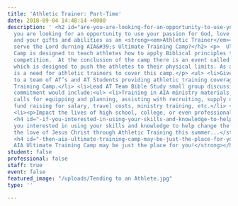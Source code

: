 ```yaml
---
title: 'Athletic Trainer: Part-Time'
date: 2018-09-04 14:48:14 +0000
description: ' <h2 id="are-you-are-looking-for-an-opportunity-to-use-your-passion-for-god-love-of-sports-and-your-gifts-and-abilities-as-an-_athletic-trainer_-to-serve-the-lord-durning-aia-s-ultimate-training-camp-">Are
  you are looking for an opportunity to use your passion for God, love of sports,
  and your gifts and abilities as an <strong><em>Athletic Trainer</em></strong> to
  serve the Lord durning AIA&#39;s Ultimate Training Camp?</h2> <p>  Ultimate Training
  Camp is designed to teach athletes how to apply Biblical principles to their athletic
  competition.  At the conclusion of the camp there is an event called the SPECIAL,
  which is designed to push the athletes to their physical limits. As a result there
  is a need for athletic trainers to cover this camp.</p> <ul> <li>Give leadership
  to a team of AT’s and AT Students providing athletic training coverage at an Ultimate
  Training Camp.</li> <li>Lead AT Team Bible Study small group discussions.</li> <li>Time
  commitment would include:<ul> <li>Training in AIA ministry materials, conference
  calls for equipping and planning, assisting with recruiting, supply ordering, and
  fund raising for salary, travel costs, ministry training, etc.</li> </ul> </li>
  <li><p>Impact the lives of high school, college, or even professional athletes</p>
  <h4 id="-if-you-interested-in-using-your-skills-and-knowledge-to-help-change-the-world-by-sharing-the-love-of-jesus-christ-through-athletic-training-this-summer-"><strong>If
  you interested in using your skills and knowledge to help change the world by sharing
  the love of Jesus Christ through Athletic Training this summer...</strong></h4>
  <h4 id="-then-aia-ultimate-training-camp-may-be-just-the-place-for-you-"><strong>Then,
  AIA Ultimate Training Camp may be just the place for you!</strong></h4> </li> </ul>'
student: false
professional: false
staff: true
event: false
featured_image: "/uploads/Tending to an Athlete.jpg"
type: ''

---
```

